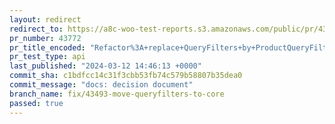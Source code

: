 ```yaml
---
layout: redirect
redirect_to: https://a8c-woo-test-reports.s3.amazonaws.com/public/pr/43772/api/index.html
pr_number: 43772
pr_title_encoded: "Refactor%3A+replace+QueryFilters+by+ProductQueryFiltersServiceProvider"
pr_test_type: api
last_published: "2024-03-12 14:46:13 +0000"
commit_sha: c1bdfcc14c31f3cbb53fb74c579b58807b35dea0
commit_message: "docs: decision document"
branch_name: fix/43493-move-queryfilters-to-core
passed: true
---
```

